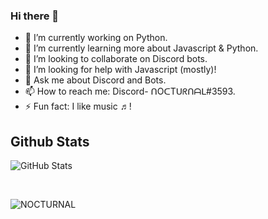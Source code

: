 ### Hi there 👋


- 🔭 I’m currently working on Python.
- 🌱 I’m currently learning more about Javascript & Python.
- 👯 I’m looking to collaborate on Discord bots.
- 🤔 I’m looking for help with Javascript (mostly)!
- 💬 Ask me about Discord and Bots.
- 📫 How to reach me: Discord- ᑎOᑕTᑌᖇᑎᗩᒪ#3593.
- ⚡ Fun fact: I like music ♬!

## Github Stats

<p>
<img alt="GitHub Stats" src="https://github-readme-stats-codestackr.vercel.app/api?username=NOCTURNAL03&show_icons=true&hide_border=true&theme=dark"></img>
</p>
<br>
<p>
<img src="http://github-readme-streak-stats.herokuapp.com/?user=NOCTURNAL03&hide_border=true&theme=dark" alt="NOCTURNAL"></img>
</p>
<br>
<!--
Get this shit out when I'm actually ready to create!
<p> 
<img src="https://github-readme-stats.vercel.app/api/top-langs/?username=NOCTURNAL03&layout=compact&hide_border=true&theme=dark" alt="Most used languages"></img>
</p>
<br>
<br>
<br>
Special thank's to [Anuraghazra](https://github.com/anuraghazra/github-readme-stats)
-->
